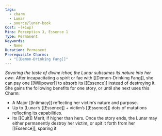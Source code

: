 ```yaml
---
tags:
  - charm
  - Lunar
  - source/lunar-book
Cost: —(+1wp)
Mins: Perception 3, Essence 1
Type: Permanent
Keywords:
  - None
Duration: Permanent
Prerequisite Charms:
  - "[[Demon-Drinking Fang]]"
---
```

*Savoring the taste of divine ichor, the Lunar subsumes its nature into her own.*
After incapacitating a spirit or fae with [[Demon-Drinking Fang]], she can pay one [[Willpower]] to absorb its [[Essence]] instead of destroying it. She gains the following benefits for one story, or until she next uses this Charm: 
- A Major [[Intimacy]] reflecting her victim’s nature and purpose. 
- Up to (Lunar’s [[Essence]] + victim’s [[Essence]]) dots of mutations reflecting its capabilities. 
- Its [[Cult]] Merit, if higher than hers. Once the story ends, the Lunar may either permanently destroy her victim, or spit it forth from her [[Essence]], sparing it.